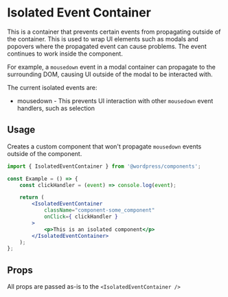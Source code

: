 # Isolated Event Container

This is a container that prevents certain events from propagating outside of the container. This is used to wrap
UI elements such as modals and popovers where the propagated event can cause problems. The event continues to work
inside the component.

For example, a `mousedown` event in a modal container can propagate to the surrounding DOM, causing UI outside of the
modal to be interacted with.

The current isolated events are:
- mousedown - This prevents UI interaction with other `mousedown` event handlers, such as selection

## Usage

Creates a custom component that won't propagate `mousedown` events outside of the component.

<!-- wp:docs/sandbox { "name": "isolated-event-container" } -->

```jsx
import { IsolatedEventContainer } from '@wordpress/components';

const Example = () => {
	const clickHandler = (event) => console.log(event);

	return (
		<IsolatedEventContainer
			className="component-some_component"
			onClick={ clickHandler }
		>
			<p>This is an isolated component</p>
		</IsolatedEventContainer>
	);
};
```
<!-- /wp:docs/sandbox -->


## Props

All props are passed as-is to the `<IsolatedEventContainer />`
